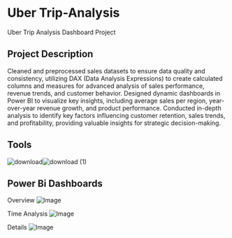 # Uber Trip-Analysis
Uber Trip Analysis Dashboard Project 
## Project Description
Cleaned and preprocessed sales datasets to ensure data quality and consistency, utilizing DAX (Data Analysis Expressions) to create calculated columns and measures for advanced analysis of sales performance, revenue trends, and customer behavior. Designed dynamic dashboards in Power BI to visualize key insights, including average sales per region, year-over-year revenue growth, and product performance. Conducted in-depth analysis to identify key factors influencing customer retention, sales trends, and profitability, providing valuable insights for strategic decision-making.
## Tools
![download](https://github.com/user-attachments/assets/82fe2e1c-ca76-4267-9819-1449de1c9e64)![download (1)](https://github.com/user-attachments/assets/9295a98b-4db9-4334-841c-01003dbe84d5)

## Power Bi Dashboards
 Overview ![Image](https://github.com/user-attachments/assets/2dfde474-95a0-43a6-9bdd-c21ca3d55b15)

 Time Analysis ![Image](https://github.com/user-attachments/assets/83f9b6e7-e638-482f-a298-59a803210d0a)

 Details ![Image](https://github.com/user-attachments/assets/263bec7c-b4cf-4096-92ce-93f9d297bf63)
